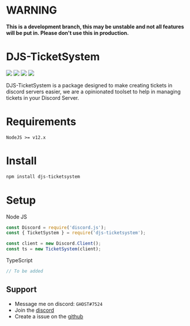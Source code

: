 # WARNING
**This is a development branch, this may be unstable and not all features will be put in. Please don't use this in production.**

# DJS-TicketSystem
[![](https://img.shields.io/npm/v/djs-ticketsystem?label=Latest%20Version&style=for-the-badge&logo=npm&color=informational)](https://www.npmjs.com/package/djs-ticketsystem)
[![](https://img.shields.io/static/v1?label=Author&message=GHOST&color=informational&style=for-the-badge)](https://github.com/ghostdevv)
[![](https://img.shields.io/github/workflow/status/ghoststools/djs-ticketsystem/CI/master?style=for-the-badge)](https://github.com/ghoststools/djs-ticketsystem)
[![](https://img.shields.io/static/v1?label=&message=A%20GHOSTs%20Tools%20Project&color=informational&style=for-the-badge)](https://github.com/ghoststools)

DJS-TicketSystem is a package designed to make creating tickets in discord servers easier, we are a opinionated toolset to help in managing tickets in your Discord Server.

# Requirements
```
NodeJS >= v12.x
```

# Install
```bash
npm install djs-ticketsystem
```

# Setup
Node JS
```js
const Discord = require('discord.js');
const { TicketSystem } = require('djs-ticketsystem');

const client = new Discord.Client();
const ts = new TicketSystem(client);
```
TypeScript
```js
// To be added
```

## Support
- Message me on discord: `GHOST#7524`<br>
- Join the [discord](https://discord.gg/2Vd4wAjJnm)<br>
- Create a issue on the [github](https://github.com/ghoststools/dashargs)

